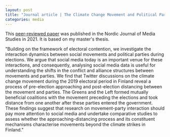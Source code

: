 ```yaml
---
layout: post
title: "Journal article | The Climate Change Movement and Political Parties: Mechanisms of Social Media and Interaction During the 2019 Electoral Period in Finland"
categories: media
---
```


This [peer-reviewed paper](https://doi.org/10.2478/njms-2021-0003) was published in the Nordic Journal of Media Studies in 2021. It is based on my master's thesis.

"Building on the framework of electoral contention, we investigate the interaction dynamics between social movements and political parties during elections. We argue that social media today is an important venue for these interactions, and consequently, analysing social media data is useful for understanding the shifts in the conflict and alliance structures between movements and parties. We find that Twitter discussions on the climate change movement during the 2019 electoral period in Finland reveal a process of pre-election approaching and post-election distancing between the movement and parties. The Greens and the Left formed mutually beneficial coalitions with the movement preceding the elections and took distance from one another after these parties entered the government. These findings suggest that research on movement-party interaction should pay more attention to social media and undertake comparative studies to assess whether the approaching-distancing process and its constituent mechanisms characterise movements beyond the climate strikes in Finland."
